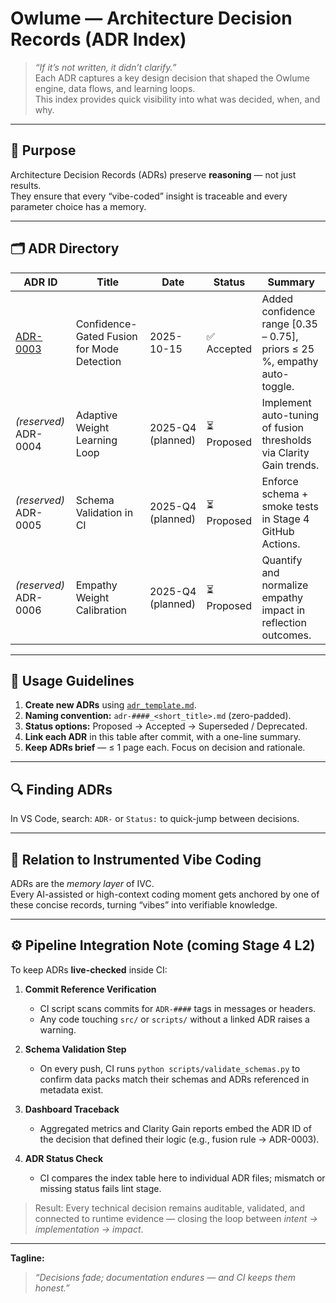 # Owlume — Architecture Decision Records (ADR Index)

> *“If it’s not written, it didn’t clarify.”*  
> Each ADR captures a key design decision that shaped the Owlume engine, data flows, and learning loops.  
> This index provides quick visibility into what was decided, when, and why.

---

## 📘 Purpose
Architecture Decision Records (ADRs) preserve **reasoning** — not just results.  
They ensure that every “vibe-coded” insight is traceable and every parameter choice has a memory.

---

## 🗂️ ADR Directory

| ADR ID | Title | Date | Status | Summary |
|--------|--------|------|---------|----------|
| [ADR-0003](adr-0003_confidence_gated_fusion.md) | Confidence-Gated Fusion for Mode Detection | 2025-10-15 | ✅ Accepted | Added confidence range [0.35 – 0.75], priors ≤ 25 %, empathy auto-toggle. |
| *(reserved)* ADR-0004 | Adaptive Weight Learning Loop | 2025-Q4 (planned) | ⏳ Proposed | Implement auto-tuning of fusion thresholds via Clarity Gain trends. |
| *(reserved)* ADR-0005 | Schema Validation in CI | 2025-Q4 (planned) | ⏳ Proposed | Enforce schema + smoke tests in Stage 4 GitHub Actions. |
| *(reserved)* ADR-0006 | Empathy Weight Calibration | 2025-Q4 (planned) | ⏳ Proposed | Quantify and normalize empathy impact in reflection outcomes. |

---

## 🧭 Usage Guidelines
1. **Create new ADRs** using [`adr_template.md`](adr_template.md).  
2. **Naming convention:** `adr-####_<short_title>.md` (zero-padded).  
3. **Status options:** Proposed → Accepted → Superseded / Deprecated.  
4. **Link each ADR** in this table after commit, with a one-line summary.  
5. **Keep ADRs brief** — ≤ 1 page each. Focus on decision and rationale.  

---

## 🔍 Finding ADRs
In VS Code, search: `ADR-` or `Status:` to quick-jump between decisions.

---

## 🧩 Relation to Instrumented Vibe Coding
ADRs are the *memory layer* of IVC.  
Every AI-assisted or high-context coding moment gets anchored by one of these concise records, turning “vibes” into verifiable knowledge.

---

## ⚙️ Pipeline Integration Note (coming Stage 4 L2)

To keep ADRs **live-checked** inside CI:

1. **Commit Reference Verification**  
   - CI script scans commits for `ADR-####` tags in messages or headers.  
   - Any code touching `src/` or `scripts/` without a linked ADR raises a warning.  

2. **Schema Validation Step**  
   - On every push, CI runs `python scripts/validate_schemas.py` to confirm data packs match their schemas and ADRs referenced in metadata exist.  

3. **Dashboard Traceback**  
   - Aggregated metrics and Clarity Gain reports embed the ADR ID of the decision that defined their logic (e.g., fusion rule → ADR-0003).  

4. **ADR Status Check**  
   - CI compares the index table here to individual ADR files; mismatch or missing status fails lint stage.  

> Result: Every technical decision remains auditable, validated, and connected to runtime evidence — closing the loop between *intent → implementation → impact*.

---

**Tagline:**  
> *“Decisions fade; documentation endures — and CI keeps them honest.”*

